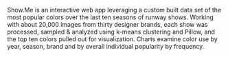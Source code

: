 Show.Me is an interactive web app leveraging a custom built data set of the most popular colors over the last ten seasons of runway shows. Working with about 20,000 images from thirty designer brands, each show was processed, sampled & analyzed using k-means clustering and Pillow, and the top ten colors pulled out for visualization. Charts examine color use by year, season, brand and by overall individual popularity by frequency.

